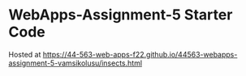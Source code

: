 # WebApps-Assignment-5 Starter Code

Hosted at https://44-563-web-apps-f22.github.io/44563-webapps-assignment-5-vamsikolusu/insects.html
